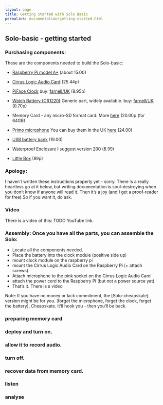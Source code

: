 ```yaml
---
layout: page
title: Getting Started with Solo Basic
permalink: documentation/getting-started.html
---
```


## Solo-basic - getting started

### Purchasing components:

These are the components needed to build the Solo-basic:

* [Raspberry Pi model A+](https://www.raspberrypi.org/products/model-a-plus/) (about 15.00)

* [Cirrus Logic Audio Card](https://uk.farnell.com/wolfson-microelectronics/cirrus-logic-audio-card/cirrus-logic-audio-card-for-raspberry/dp/2448312) (25.44p)

* [PiFace Clock](http://www.piface.org.uk/products/piface_clock/) buy: [farnell/UK](http://uk.farnell.com/piface/shim-rtc/real-time-clock-shim-for-raspberry/dp/2434226) (8.95p)

* [Watch Battery (CR1220)](https://www.google.co.uk/search?q=CR1220) Generic part, widely available. buy: [farnell/UK](http://uk.farnell.com/multicomp/cr1220/coin-cell-lithium-3v-38mah-cr1220/dp/2065165) (0.70p)

* Memory Card - any micro-SD format card.  More [here](/documentation/memory_cards/) (20.00p (for 64GB)

* [Primo microphone](http://www.primomic.com/products/pdf/EM172.pdf) You can buy them in the UK [here](http://micbooster.com/primo-microphone-capsules/65-clippy-em172-microphone.html#/matched_capsules-mono) (24.00)

* [USB battery bank](https://www.amazon.co.uk/s/?keywords=ec+technology+powerbank) (19.00)

* [Waterproof Enclosure](http://dri-box.com) I suggest version [200](http://dri-box.com/size-option/size-200) (8.99)

* [Little Box](https://www.westonboxes.com/collections/business-card-boxes-1/products/deep-business-card-box) (89p)


### Apology:

I haven’t written these instructions properly yet - sorry. There is a
really heartless go at it below, but writing documentation is
soul-destroying when you don’t know if anyone will read it. Then it’s
a joy (and I get a proof-reader for free).So if you want it, do ask.

### Video

There is a video of this: TODO YouTube link.

### Assembly: Once you have all the parts, you can assemble the Solo:

* Locate all the components needed.
* Place the battery into the clock module (positive side up)
* mount clock module on the raspberry pi
* mount the Cirrus Logic Audio Card on the Raspberry Pi (+ attach screws).
* Attach microphone to the pink socket on the Cirrus Logic Audio Card
* attach the power cord to the Raspberry Pi (but not a power source yet)
* That’s it. There is a video

Note: If you have no money or lack commitment, the [Solo-cheapskate]
version might be for you. (forget the microphone, forget the clock,
forget the battery). Cheapskate. It’ll hook you - then you’ll be back.


### preparing memory card

### deploy and turn on.

### allow it to record audio.

### turn off.

### recover data from memory card.

### listen

### analyse
